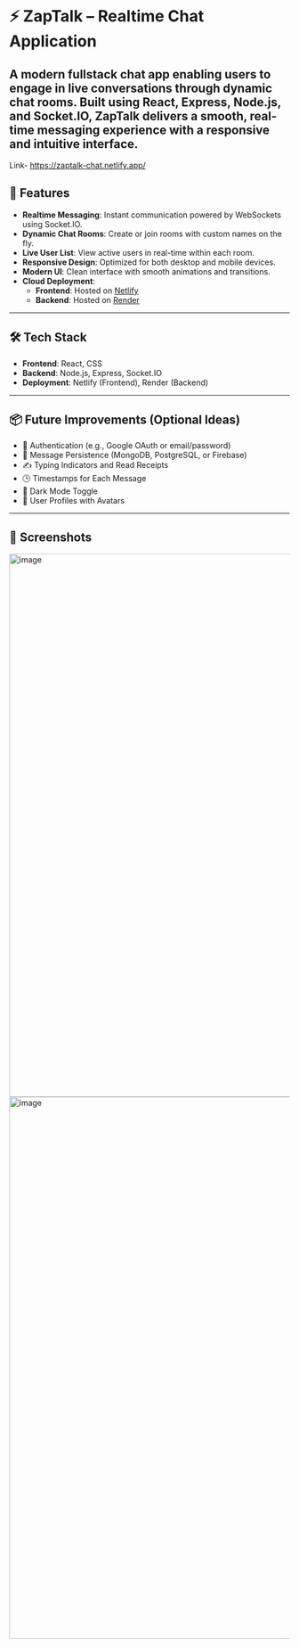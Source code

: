 # ⚡ ZapTalk – Realtime Chat Application

A modern fullstack chat app enabling users to engage in live conversations through dynamic chat rooms. Built using **React**, **Express**, **Node.js**, and **Socket.IO**, ZapTalk delivers a smooth, real-time messaging experience with a responsive and intuitive interface.
---
Link- https://zaptalk-chat.netlify.app/


## 🚀 Features

- **Realtime Messaging**: Instant communication powered by WebSockets using Socket.IO.
- **Dynamic Chat Rooms**: Create or join rooms with custom names on the fly.
- **Live User List**: View active users in real-time within each room.
- **Responsive Design**: Optimized for both desktop and mobile devices.
- **Modern UI**: Clean interface with smooth animations and transitions.
- **Cloud Deployment**: 
  - **Frontend**: Hosted on [Netlify](https://zaptalk-chat.netlify.app/)
  - **Backend**: Hosted on [Render](https://zaptalk-chat-app-1.onrender.com)

---

## 🛠️ Tech Stack

- **Frontend**: React, CSS
- **Backend**: Node.js, Express, Socket.IO
- **Deployment**: Netlify (Frontend), Render (Backend)

---

## 📦 Future Improvements (Optional Ideas)

- 🔐 Authentication (e.g., Google OAuth or email/password)
- 💬 Message Persistence (MongoDB, PostgreSQL, or Firebase)
- ✍️ Typing Indicators and Read Receipts
- 🕒 Timestamps for Each Message
- 🌙 Dark Mode Toggle
- 👤 User Profiles with Avatars

---

## 📸 Screenshots

<img width="1913" height="975" alt="image" src="https://github.com/user-attachments/assets/0d6903df-2e83-40d8-8440-066becabe79c" />
<img width="1917" height="973" alt="image" src="https://github.com/user-attachments/assets/46c1005b-d6a0-40f8-922b-9168c6cdd989" />


